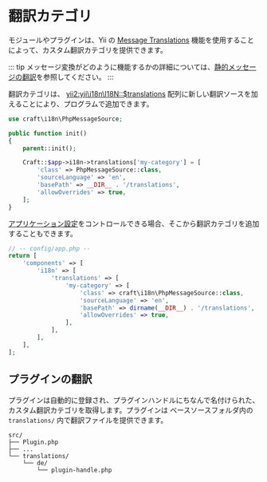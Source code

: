 # 翻訳カテゴリ

モジュールやプラグインは、Yii の [Message Translations](https://www.yiiframework.com/doc/guide/1.1/en/topics.i18n#message-translation) 機能を使用することによって、カスタム翻訳カテゴリを提供できます。

::: tip
メッセージ変換がどのように機能するかの詳細については、[静的メッセージの翻訳](../static-translations.md)を参照してください。
:::

翻訳カテゴリは、 <yii2:yii\i18n\I18N::$translations> 配列に新しい翻訳ソースを加えることにより、プログラムで追加できます。

```php
use craft\i18n\PhpMessageSource;

public function init()
{
    parent::init();

    Craft::$app->i18n->translations['my-category'] = [
        'class' => PhpMessageSource::class,
        'sourceLanguage' => 'en',
        'basePath' => __DIR__ . '/translations',
        'allowOverrides' => true,
    ];
}
```

[アプリケーション設定](../config/app.md)をコントロールできる場合、そこから翻訳カテゴリを追加することもできます。

```php
// -- config/app.php --
return [
    'components' => [
        'i18n' => [
            'translations' => [
                'my-category' => [
                    'class' => craft\i18n\PhpMessageSource::class,
                    'sourceLanguage' => 'en',
                    'basePath' => dirname(__DIR__) . '/translations',
                    'allowOverrides' => true,
                ],
            ],
        ],
    ],
];
```

## プラグインの翻訳

プラグインは自動的に登録され、プラグインハンドルにちなんで名付けられた、カスタム翻訳カテゴリを取得します。プラグインは ベースソースフォルダ内の `translations/` 内で翻訳ファイルを提供できます。

```
src/
├── Plugin.php
├── ...
└── translations/
    └── de/
        └── plugin-handle.php
```
